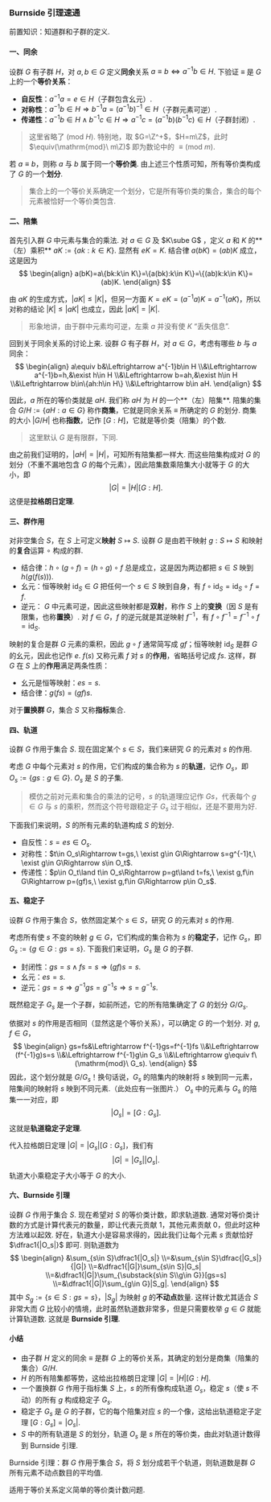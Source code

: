 ### Burnside 引理速通

前置知识：知道群和子群的定义. 

#### 一、同余

设群 $G$ 有子群 $H$，对 $a,b\in G$ 定义**同余**关系 $a\equiv b\Leftrightarrow a^{-1}b\in H$. 下验证 $\equiv$ 是 $G$ 上的一个**等价关系**：

- **自反性**：$a^{-1}a=e\in H$（子群包含幺元）. 
- **对称性**：$a^{-1}b\in H\Rightarrow b^{-1}a=(a^{-1}b)^{-1}\in H$（子群元素可逆）. 
- **传递性**：$a^{-1}b\in H\land b^{-1}c\in H \Rightarrow a^{-1}c=(a^{-1}b)(b^{-1}c)\in H$（子群封闭）. 

> 这里省略了 $(\mathrm{mod}\ H)$. 特别地，取 $G=\Z^+$，$H=m\Z$，此时 $\equiv(\mathrm{mod}\ m\Z)$ 即为数论中的 $\equiv (\mathrm{mod}\ m)$. 

若 $a\equiv b$，则称 $a$ 与 $b$ 属于同一个**等价类**. 由上述三个性质可知，所有等价类构成了 $G$ 的一个**划分**. 

> 集合上的一个等价关系确定一个划分，它是所有等价类的集合，集合的每个元素被恰好一个等价类包含. 

#### 二、陪集

首先引入群 $G$ 中元素与集合的乘法. 对 $a\in G$ 及 $K\sube G$ ，定义 $a$ 和 $K$ 的**（左）乘积**  $aK:=\{ak:k\in K\}$. 显然有 $eK=K$. 结合律 $a(bK)=(ab)K$ 成立，这是因为
$$
\begin{align}
a(bK)=a\{bk:k\in K\}=\{a(bk):k\in K\}=\{(ab)k:k\in K\}=(ab)K.
\end{align}
$$

由 $aK$ 的生成方式，$|aK|\le|K|$，但另一方面 $K=eK=(a^{-1}a)K=a^{-1}(aK)$，所以对称的结论 $|K|\le |aK|$ 也成立，因此 $|aK|=|K|$. 

> 形象地讲，由于群中元素均可逆，左乘 $a$ 并没有使 $K$ “丢失信息”. 

回到关于同余关系的讨论上来. 设群 $G$ 有子群 $H$，对 $a\in G$，考虑有哪些 $b$ 与 $a$ 同余：
$$
\begin{align}
a\equiv b&\Leftrightarrow a^{-1}b\in H
\\&\Leftrightarrow a^{-1}b=h,&\exist h\in H
\\&\Leftrightarrow b=ah,&\exist h\in H
\\&\Leftrightarrow b\in\{ah:h\in H\}
\\&\Leftrightarrow b\in aH.
\end{align}
$$

因此，$a$ 所在的等价类就是 $aH$. 我们称 $aH$ 为 $H$ 的一个**（左）陪集**. 陪集的集合 $G/H:=\{aH:a\in G\}$ 称作**商集**，它就是同余关系 $\equiv$ 所确定的 $G$ 的划分. 商集的大小 $|G/H|$ 也称**指数**，记作 $[G:H]$，它就是等价类（陪集）的个数. 

> 这里默认 $G$ 是有限群，下同. 

由之前我们证明的，$|aH|=|H|$，可知所有陪集都一样大. 而这些陪集构成对 $G$ 的划分（不重不漏地包含 $G$ 的每个元素），因此陪集数乘陪集大小就等于 $G$ 的大小，即
$$
|G|=|H|[G:H]. 
$$
这便是**拉格朗日定理**. 

#### 三、群作用

对非空集合 $S$，在 $S$ 上可定义**映射** $S\mapsto S$. 设群 $G$ 是由若干映射 $g:S\mapsto S$ 和映射的**复合**运算 $\circ$ 构成的群. 

- 结合律：$h\circ (g\circ f)=(h\circ g)\circ f$ 总是成立，这是因为两边都把 $s\in S$ 映到 $h(g(f(s)))$. 
- 幺元：恒等映射 $\mathrm{id}_S\in G$ 把任何一个 $s\in S$ 映到自身，有 $f\circ\mathrm{id}_S=\mathrm{id}_S\circ f=f$. 
- 逆元： $G$ 中元素可逆，因此这些映射都是**双射**，称作 $S$ 上的**变换**（因 $S$ 是有限集，也称**置换**）. 对 $f\in G$，$f$ 的逆元就是其逆映射 $f^{-1}$，有 $f\circ f^{-1}=f^{-1}\circ f=\mathrm{id}_S$. 

映射的复合是群 $G$ 元素的乘积，因此 $g\circ f$ 通常简写成 $gf$；恒等映射 $\mathrm{id}_S$ 是群 $G$ 的幺元，因此也记作 $e$. $f(s)$ 又称元素 $f$ 对 $s$ 的**作用**，省略括号记成 $fs$. 这样，群 $G$ 在 $S$ 上的**作用**满足两条性质：

- 幺元是恒等映射：$es=s$. 
- 结合律：$g(fs)=(gf)s$. 

对于**置换群** $G$，集合 $S$ 又称**指标**集合. 

#### 四、轨道

设群 $G$ 作用于集合 $S$. 现在固定某个 $s\in S$，我们来研究 $G$ 的元素对 $s$ 的作用. 

考虑 $G$ 中每个元素对 $s$ 的作用，它们构成的集合称为 $s$ 的**轨道**，记作 $O_s$，即 $O_s:=\{gs:g\in G\}$. $O_s$ 是 $S$ 的子集. 

> 模仿之前对元素和集合的乘法的记号，$s$ 的轨道理应记作 $Gs$，代表每个 $g\in G$ 与 $s$ 的乘积，然而这个符号跟稳定子 $G_s$ 过于相似，还是不要用为好. 

下面我们来说明，$S$ 的所有元素的轨道构成 $S$ 的划分. 

- 自反性：$s=es\in O_s$. 
- 对称性：$t\in O_s\Rightarrow t=gs,\ \exist g\in G\Rightarrow s=g^{-1}t,\ \exist g\in G\Rightarrow s\in O_t$. 
- 传递性：$p\in O_t\land t\in O_s\Rightarrow p=gt\land t=fs,\ \exist g,f\in G\Rightarrow p=(gf)s,\ \exist g,f\in G\Rightarrow p\in O_s$. 

#### 五、稳定子

设群 $G$ 作用于集合 $S$，依然固定某个 $s\in S$，研究 $G$ 的元素对 $s$ 的作用. 

考虑所有使 $s$ 不变的映射 $g\in G$，它们构成的集合称为 $s$ 的**稳定子**，记作 $G_s$，即 $G_s:=\{g\in G:gs=s\}$. 下面我们来证明，$G_s$ 是 $G$ 的子群. 

- 封闭性：$gs=s\land fs=s\Rightarrow (gf)s=s$. 
- 幺元：$es=s$. 
- 逆元：$gs=s\Rightarrow g^{-1}gs=g^{-1}s\Rightarrow s=g^{-1}s$. 

既然稳定子 $G_s$ 是一个子群，如前所述，它的所有陪集确定了 $G$ 的划分 $G/G_s$. 

依据对 $s$ 的作用是否相同（显然这是个等价关系），可以确定 $G$ 的一个划分. 对 $g,f\in G$，
$$
\begin{align}
gs=fs&\Leftrightarrow f^{-1}gs=f^{-1}fs
\\&\Leftrightarrow (f^{-1}g)s=s
\\&\Leftrightarrow f^{-1}g\in G_s
\\&\Leftrightarrow g\equiv f\ (\mathrm{mod}\ G_s).
\end{align}
$$
因此，这个划分就是 $G/G_s$！换句话说，$G_s$ 的陪集内的映射将 $s$ 映到同一元素，陪集间的映射将 $s$ 映到不同元素.（此处应有一张图片.） $O_s$ 中的元素与 $G_s$ 的陪集一一对应，即
$$
|O_s|=[G:G_s].
$$
这就是**轨道稳定子定理**. 

代入拉格朗日定理 $|G|=|G_s|[G:G_s]$，我们有
$$
|G|=|G_s||O_s|.
$$
轨道大小乘稳定子大小等于 $G$ 的大小. 

#### 六、Burnside 引理

设群 $G$ 作用于集合 $S$. 现在希望对 $S$ 的等价类计数，即求轨道数. 通常对等价类计数的方式是计算代表元的数量，即让代表元贡献 $1$，其他元素贡献 $0$，但此时这种方法难以起效. 好在，轨道大小是容易求得的，因此我们让每个元素 $s$ 贡献恰好 $\dfrac1{|O_s|}$ 即可. 则轨道数为
$$
\begin{align}
&\sum_{s\in S}\dfrac1{|O_s|}
\\=&\sum_{s\in S}\dfrac{|G_s|}{|G|}
\\=&\dfrac1{|G|}\sum_{s\in S}|G_s|
\\=&\dfrac1{|G|}\sum_{\substack{s\in S\\g\in G}}[gs=s]
\\=&\dfrac1{|G|}\sum_{g\in G}|S_g|.
\end{align}
$$
其中 $S_g:=\{s\in S:gs=s\}$，$|S_g|$ 为映射 $g$ 的**不动点**数量.  这样计数尤其适合 $S$ 非常大而 $G$ 比较小的情境，此时虽然轨道数非常多，但是只需要枚举 $g\in G$ 就能计算轨道数. 这就是 **Burnside 引理**. 

#### 小结

- 由子群 $H$ 定义的同余 $\equiv$ 是群 $G$ 上的等价关系，其确定的划分是商集（陪集的集合）$G/H$. 
- $H$ 的所有陪集都等势，这给出拉格朗日定理 $|G|=|H|[G:H]$. 
- 一个置换群 $G$ 作用于指标集 $S$ 上，$s$ 的所有像构成轨道 $O_s$，稳定 $s$（使 $s$ 不动）的所有 $g$ 构成稳定子 $G_s$. 
- 稳定子 $G_s$ 是 $G$ 的子群，它的每个陪集对应 $s$ 的一个像，这给出轨道稳定子定理 $[G:G_s]=|O_s|$. 
- $S$ 中的所有轨道是 $S$ 的划分，轨道 $O_s$ 是 $s$ 所在的等价类，由此对轨道计数得到 Burnside 引理. 

Burnside 引理：群 $G$ 作用于集合 $S$，将 $S$ 划分成若干个轨道，则轨道数是群 $G$ 所有元素不动点数目的平均值. 

适用于等价关系定义简单的等价类计数问题. 